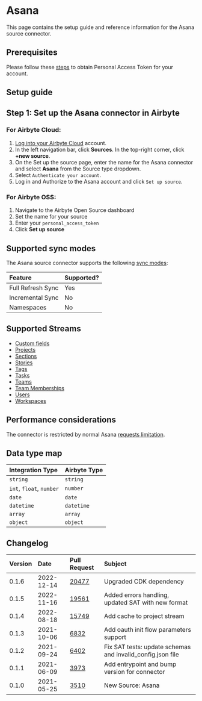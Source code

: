 # Asana

This page contains the setup guide and reference information for the Asana source connector.

## Prerequisites

Please follow these [steps](https://developers.asana.com/docs/personal-access-token) to obtain Personal Access Token for your account.

## Setup guide
## Step 1: Set up the Asana connector in Airbyte

### For Airbyte Cloud:

1. [Log into your Airbyte Cloud](https://cloud.airbyte.io/workspaces) account.
2. In the left navigation bar, click **Sources**. In the top-right corner, click **+new source**.
3. On the Set up the source page, enter the name for the Asana connector and select **Asana** from the Source type dropdown.
4. Select `Authenticate your account`.
5. Log in and Authorize to the Asana account and click `Set up source`.

### For Airbyte OSS:

1. Navigate to the Airbyte Open Source dashboard
2. Set the name for your source 
3. Enter your `personal_access_token`
4. Click **Set up source**

## Supported sync modes

The Asana source connector supports the following [sync modes](https://docs.airbyte.com/cloud/core-concepts#connection-sync-modes):

| Feature           | Supported? |
| :---------------- | :--------- |
| Full Refresh Sync | Yes        |
| Incremental Sync  | No         |
| Namespaces        | No         |

## Supported Streams

* [Custom fields](https://developers.asana.com/docs/custom-fields)
* [Projects](https://developers.asana.com/docs/projects)
* [Sections](https://developers.asana.com/docs/sections)
* [Stories](https://developers.asana.com/docs/stories)
* [Tags](https://developers.asana.com/docs/tags)
* [Tasks](https://developers.asana.com/docs/tasks)
* [Teams](https://developers.asana.com/docs/teams)
* [Team Memberships](https://developers.asana.com/docs/team-memberships)
* [Users](https://developers.asana.com/docs/users)
* [Workspaces](https://developers.asana.com/docs/workspaces)

## Performance considerations

The connector is restricted by normal Asana [requests limitation](https://developers.asana.com/docs/rate-limits).

## Data type map

| Integration Type         | Airbyte Type |
| :----------------------- | :----------- |
| `string`                 | `string`     |
| `int`, `float`, `number` | `number`     |
| `date`                   | `date`       |
| `datetime`               | `datetime`   |
| `array`                  | `array`      |
| `object`                 | `object`     |

## Changelog

| Version | Date       | Pull Request                                             | Subject                                                     |
|:--------|:-----------|:---------------------------------------------------------|:------------------------------------------------------------|
| 0.1.6   | 2022-12-14 | [20477](https://github.com/airbytehq/airbyte/pull/20477) | Upgraded CDK dependency                                     |
| 0.1.5   | 2022-11-16 | [19561](https://github.com/airbytehq/airbyte/pull/19561) | Added errors handling, updated SAT with new format          |
| 0.1.4   | 2022-08-18 | [15749](https://github.com/airbytehq/airbyte/pull/15749) | Add cache to project stream                                 |
| 0.1.3   | 2021-10-06 | [6832](https://github.com/airbytehq/airbyte/pull/6832)   | Add oauth init flow parameters support                      |
| 0.1.2   | 2021-09-24 | [6402](https://github.com/airbytehq/airbyte/pull/6402)   | Fix SAT tests: update schemas and invalid\_config.json file |
| 0.1.1   | 2021-06-09 | [3973](https://github.com/airbytehq/airbyte/pull/3973)   | Add entrypoint and bump version for connector               |
| 0.1.0   | 2021-05-25 | [3510](https://github.com/airbytehq/airbyte/pull/3510)   | New Source: Asana                                           |
